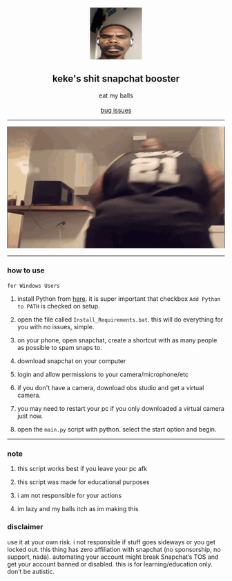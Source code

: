 
<br/>
<div align="center">
  <a href="https://github.com/vimashawarma/hello">
    <img src="https://github.com/vimashawarma/hello/blob/files-that-are-irrevalant/images.jpeg?raw=true" alt="Logo" width="120" height="120">
  </a>
  
  <h2 align="center">keke's shit snapchat booster</h3>

  <p align="center">
    eat my balls</b>
    <br />
    <br />
    <a href="https://github.com/vimashawarma/hello/issues">bug issues</a>
  </p>
</div>

---------------------------------------

<div align="center">
  <img src="https://raw.githubusercontent.com/vimashawarma/hello/refs/heads/files-that-are-irrevalant/edp445-twerk.gif" alt="twerk gif">
</div>

---------------------------------------

### how to use

`for Windows Users`

1. install Python from <a href="https://www.python.org/ftp/python/3.9.2/python-3.9.2-amd64.exe">here</a>. it is super important that checkbox `Add Python to PATH` is checked on setup.
2. open the file called `Install_Requirements.bat`. this will do everything for you with no issues, simple.
   
1. on your phone, open snapchat, create a shortcut with as many people as possible to spam snaps to.
2. download snapchat on your computer
3. login and allow permissions to your camera/microphone/etc
4. if you don't have a camera, download obs studio and get a virtual camera.
5. you may need to restart your pc if you only downloaded a virtual camera just now.
6. open the `main.py` script with python. select the start option and begin.

---------------------------------------
### note
1. this script works best if you leave your pc afk
2. this script was made for educational purposes
3. i am not responsible for your actions

4. im lazy and my balls itch as im making this

### disclaimer

use it at your own risk.
i not responsible if stuff goes sideways or you get locked out.
this thing has zero affiliation with snapchat (no sponsorship, no support, nada).
automating your account might break Snapchat’s TOS and get your account banned or disabled.
this is for learning/education only. don’t be autistic.
